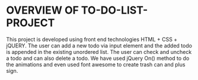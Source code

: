 # OVERVIEW OF TO-DO-LIST-PROJECT
This project is developed using front end technologies HTML + CSS + jQUERY. The user can add a new todo via input element and the added todo is appended in the existing unordered list. The user can check and uncheck a todo and can also delete a todo. We have used jQuery On() method to do the animations and even used font awesome to create trash can and plus sign.
